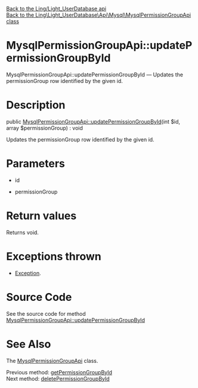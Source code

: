 [Back to the Ling/Light_UserDatabase api](https://github.com/lingtalfi/Light_UserDatabase/blob/master/doc/api/Ling/Light_UserDatabase.md)<br>
[Back to the Ling\Light_UserDatabase\Api\Mysql\MysqlPermissionGroupApi class](https://github.com/lingtalfi/Light_UserDatabase/blob/master/doc/api/Ling/Light_UserDatabase/Api/Mysql/MysqlPermissionGroupApi.md)


MysqlPermissionGroupApi::updatePermissionGroupById
================



MysqlPermissionGroupApi::updatePermissionGroupById — Updates the permissionGroup row identified by the given id.




Description
================


public [MysqlPermissionGroupApi::updatePermissionGroupById](https://github.com/lingtalfi/Light_UserDatabase/blob/master/doc/api/Ling/Light_UserDatabase/Api/Mysql/MysqlPermissionGroupApi/updatePermissionGroupById.md)(int $id, array $permissionGroup) : void




Updates the permissionGroup row identified by the given id.




Parameters
================


- id

    

- permissionGroup

    


Return values
================

Returns void.


Exceptions thrown
================

- [Exception](http://php.net/manual/en/class.exception.php).&nbsp;







Source Code
===========
See the source code for method [MysqlPermissionGroupApi::updatePermissionGroupById](https://github.com/lingtalfi/Light_UserDatabase/blob/master/Api/Mysql/MysqlPermissionGroupApi.php#L80-L86)


See Also
================

The [MysqlPermissionGroupApi](https://github.com/lingtalfi/Light_UserDatabase/blob/master/doc/api/Ling/Light_UserDatabase/Api/Mysql/MysqlPermissionGroupApi.md) class.

Previous method: [getPermissionGroupById](https://github.com/lingtalfi/Light_UserDatabase/blob/master/doc/api/Ling/Light_UserDatabase/Api/Mysql/MysqlPermissionGroupApi/getPermissionGroupById.md)<br>Next method: [deletePermissionGroupById](https://github.com/lingtalfi/Light_UserDatabase/blob/master/doc/api/Ling/Light_UserDatabase/Api/Mysql/MysqlPermissionGroupApi/deletePermissionGroupById.md)<br>

